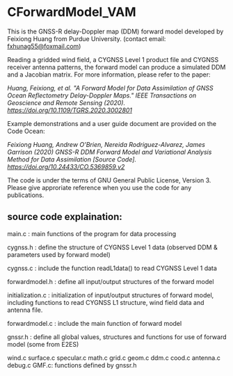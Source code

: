 # CForwardModel_VAM
This is the GNSS-R delay-Doppler map (DDM) forward model developed by Feixiong Huang from Purdue University. (contact email: fxhunag55@foxmail.com)

Reading a gridded wind field, a CYGNSS Level 1 product file and CYGNSS receiver antenna patterns, the forward model can produce a simulated DDM and a Jacobian matrix. For more information, please refer to the paper:

*Huang, Feixiong, et al. "A Forward Model for Data Assimilation of GNSS Ocean Reflectometry Delay-Doppler Maps." IEEE Transactions on Geoscience and Remote Sensing (2020). https://doi.org/10.1109/TGRS.2020.3002801*

Example demonstrations and a user guide document are provided on the Code Ocean:

*Feixiong Huang, Andrew O’Brien, Nereida Rodriguez-Alvarez, James Garrison (2020) GNSS-R DDM Forward Model and Variational Analysis Method for Data Assimilation [Source Code]. https://doi.org/10.24433/CO.5369859.v2*

The code is under the terms of GNU General Public License, Version 3. Please give approriate reference when you use the code for any publications.

## source code explaination: 

main.c : main functions of the program for data processing 

cygnss.h : define the structure of CYGNSS Level 1 data (observed DDM & parameters used by forward model)

cygnss.c : include the function readL1data() to read CYGNSS Level 1 data

forwardmodel.h : define all input/output structures of the forward model

initialization.c : initialization of input/output structures of forward model, including functions to read CYGNSS L1 structure, wind field data and antenna file.

forwardmodel.c : include the main function of forward model 

gnssr.h : define all global values, structures and functions for use of forward model (some from E2ES)

wind.c surface.c specular.c math.c grid.c geom.c ddm.c cood.c antenna.c debug.c GMF.c: functions defined by gnssr.h
